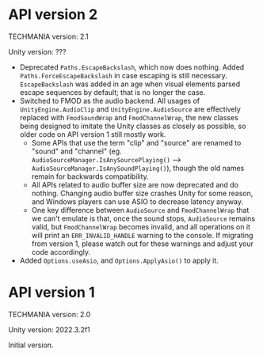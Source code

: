 # API version 2

TECHMANIA version: 2.1

Unity version: ???

* Deprecated `Paths.EscapeBackslash`, which now does nothing. Added `Paths.ForceEscapeBackslash` in case escaping is still necessary. `EscapeBackslash` was added in an age when visual elements parsed escape sequences by default; that is no longer the case.
* Switched to FMOD as the audio backend. All usages of `UnityEngine.AudioClip` and `UnityEngine.AudioSource` are effectively replaced with `FmodSoundWrap` and `FmodChannelWrap`, the new classes being designed to imitate the Unity classes as closely as possible, so older code on API version 1 still mostly work.
    * Some APIs that use the term "clip" and "source" are renamed to "sound" and "channel" (eg. `AudioSourceManager.IsAnySourcePlaying()` --> `AudioSourceManager.IsAnySoundPlaying()`), though the old names remain for backwards compatibility.
    * All APIs related to audio buffer size are now deprecated and do nothing. Changing audio buffer size crashes Unity for some reason, and Windows players can use ASIO to decrease latency anyway.
    * One key difference between `AudioSource` and `FmodChannelWrap` that we can't emulate is that, once the sound stops, `AudioSource` remains valid, but `FmodChannelWrap` becomes invalid, and all operations on it will print an `ERR_INVALID_HANDLE` warning to the console. If migrating from version 1, please watch out for these warnings and adjust your code accordingly.
* Added `Options.useAsio`, and `Options.ApplyAsio()` to apply it.

# API version 1

TECHMANIA version: 2.0

Unity version: 2022.3.2f1

Initial version.